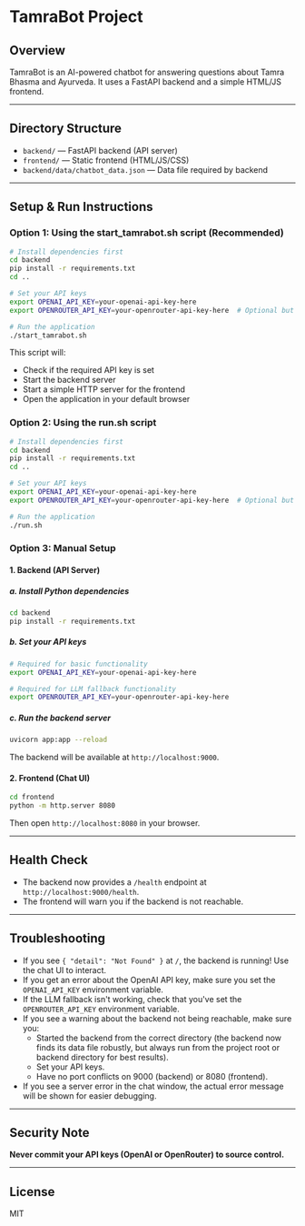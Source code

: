# TamraBot Project

## Overview
TamraBot is an AI-powered chatbot for answering questions about Tamra Bhasma and Ayurveda. It uses a FastAPI backend and a simple HTML/JS frontend.

---

## Directory Structure

- `backend/` — FastAPI backend (API server)
- `frontend/` — Static frontend (HTML/JS/CSS)
- `backend/data/chatbot_data.json` — Data file required by backend

---

## Setup & Run Instructions

### Option 1: Using the start_tamrabot.sh script (Recommended)

```sh
# Install dependencies first
cd backend
pip install -r requirements.txt
cd ..

# Set your API keys
export OPENAI_API_KEY=your-openai-api-key-here
export OPENROUTER_API_KEY=your-openrouter-api-key-here  # Optional but recommended

# Run the application
./start_tamrabot.sh
```

This script will:
- Check if the required API key is set
- Start the backend server
- Start a simple HTTP server for the frontend
- Open the application in your default browser

### Option 2: Using the run.sh script

```sh
# Install dependencies first
cd backend
pip install -r requirements.txt
cd ..

# Set your API keys
export OPENAI_API_KEY=your-openai-api-key-here
export OPENROUTER_API_KEY=your-openrouter-api-key-here  # Optional but recommended

# Run the application
./run.sh
```

### Option 3: Manual Setup

#### 1. Backend (API Server)

##### a. Install Python dependencies
```sh
cd backend
pip install -r requirements.txt
```

##### b. Set your API keys
```sh
# Required for basic functionality
export OPENAI_API_KEY=your-openai-api-key-here

# Required for LLM fallback functionality
export OPENROUTER_API_KEY=your-openrouter-api-key-here
```

##### c. Run the backend server
```sh
uvicorn app:app --reload
```

The backend will be available at `http://localhost:9000`.

#### 2. Frontend (Chat UI)

```sh
cd frontend
python -m http.server 8080
```

Then open `http://localhost:8080` in your browser.

---

## Health Check
- The backend now provides a `/health` endpoint at `http://localhost:9000/health`.
- The frontend will warn you if the backend is not reachable.

---

## Troubleshooting
- If you see `{ "detail": "Not Found" }` at `/`, the backend is running! Use the chat UI to interact.
- If you get an error about the OpenAI API key, make sure you set the `OPENAI_API_KEY` environment variable.
- If the LLM fallback isn't working, check that you've set the `OPENROUTER_API_KEY` environment variable.
- If you see a warning about the backend not being reachable, make sure you:
  - Started the backend from the correct directory (the backend now finds its data file robustly, but always run from the project root or backend directory for best results).
  - Set your API keys.
  - Have no port conflicts on 9000 (backend) or 8080 (frontend).
- If you see a server error in the chat window, the actual error message will be shown for easier debugging.

---

## Security Note
**Never commit your API keys (OpenAI or OpenRouter) to source control.**

---

## License
MIT